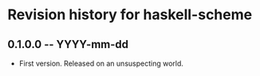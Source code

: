 # Revision history for haskell-scheme

## 0.1.0.0 -- YYYY-mm-dd

* First version. Released on an unsuspecting world.
